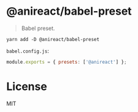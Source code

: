 # @anireact/babel-preset

> Babel preset.

```
yarn add -D @anireact/babel-preset
```

`babel.config.js`:

```javascript
module.exports = { presets: ['@anireact'] };
```

# License

MIT
